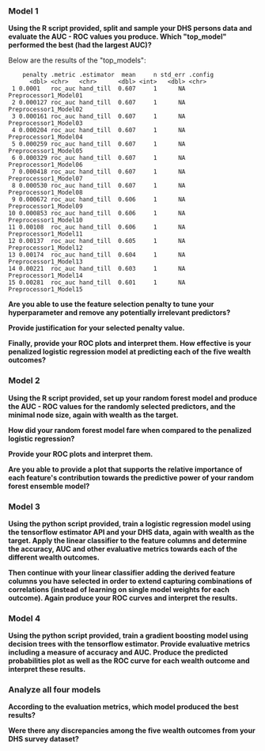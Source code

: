 ### Model 1 ###

**Using the R script provided, split and sample your DHS persons data and evaluate the AUC - ROC values you produce. Which "top_model" performed the best (had the largest AUC)?** 

Below are the results of the "top_models":

```
    penalty .metric .estimator  mean     n std_err .config              
      <dbl> <chr>   <chr>      <dbl> <int>   <dbl> <chr>                
 1 0.0001   roc_auc hand_till  0.607     1      NA Preprocessor1_Model01
 2 0.000127 roc_auc hand_till  0.607     1      NA Preprocessor1_Model02
 3 0.000161 roc_auc hand_till  0.607     1      NA Preprocessor1_Model03
 4 0.000204 roc_auc hand_till  0.607     1      NA Preprocessor1_Model04
 5 0.000259 roc_auc hand_till  0.607     1      NA Preprocessor1_Model05
 6 0.000329 roc_auc hand_till  0.607     1      NA Preprocessor1_Model06
 7 0.000418 roc_auc hand_till  0.607     1      NA Preprocessor1_Model07
 8 0.000530 roc_auc hand_till  0.607     1      NA Preprocessor1_Model08
 9 0.000672 roc_auc hand_till  0.606     1      NA Preprocessor1_Model09
10 0.000853 roc_auc hand_till  0.606     1      NA Preprocessor1_Model10
11 0.00108  roc_auc hand_till  0.606     1      NA Preprocessor1_Model11
12 0.00137  roc_auc hand_till  0.605     1      NA Preprocessor1_Model12
13 0.00174  roc_auc hand_till  0.604     1      NA Preprocessor1_Model13
14 0.00221  roc_auc hand_till  0.603     1      NA Preprocessor1_Model14
15 0.00281  roc_auc hand_till  0.601     1      NA Preprocessor1_Model15
```

**Are you able to use the feature selection penalty to tune your hyperparameter and remove any potentially irrelevant predictors?**

**Provide justification for your selected penalty value.**

**Finally, provide your ROC plots and interpret them. How effective is your penalized logistic regression model at predicting each of the five wealth outcomes?**

### Model 2 ###

**Using the R script provided, set up your random forest model and produce the AUC - ROC values for the randomly selected predictors, and the minimal node size, again with wealth as the target.**

**How did your random forest model fare when compared to the penalized logistic regression?**

**Provide your ROC plots and interpret them.**

**Are you able to provide a plot that supports the relative importance of each feature's contribution towards the predictive power of your random forest ensemble model?**

### Model 3 ###

**Using the python script provided, train a logistic regression model using the tensorflow estimator API and your DHS data, again with wealth as the target. Apply the linear classifier to the feature columns and determine the accuracy, AUC and other evaluative metrics towards each of the different wealth outcomes.**

**Then continue with your linear classifier adding the derived feature columns you have selected in order to extend capturing combinations of correlations (instead of learning on single model weights for each outcome). Again produce your ROC curves and interpret the results.**

### Model 4 ###

**Using the python script provided, train a gradient boosting model using decision trees with the tensorflow estimator. Provide evaluative metrics including a measure of accuracy and AUC. Produce the predicted probabilities plot as well as the ROC curve for each wealth outcome and interpret these results.**


### Analyze all four models ### 

**According to the evaluation metrics, which model produced the best results?**

**Were there any discrepancies among the five wealth outcomes from your DHS survey dataset?**
